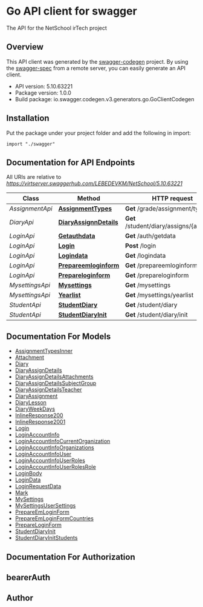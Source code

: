 # Go API client for swagger

The API for the NetSchool irTech project

## Overview
This API client was generated by the [swagger-codegen](https://github.com/swagger-api/swagger-codegen) project.  By using the [swagger-spec](https://github.com/swagger-api/swagger-spec) from a remote server, you can easily generate an API client.

- API version: 5.10.63221
- Package version: 1.0.0
- Build package: io.swagger.codegen.v3.generators.go.GoClientCodegen

## Installation
Put the package under your project folder and add the following in import:
```golang
import "./swagger"
```

## Documentation for API Endpoints

All URIs are relative to *https://virtserver.swaggerhub.com/LEBEDEVKM/NetSchool/5.10.63221*

Class | Method | HTTP request | Description
------------ | ------------- | ------------- | -------------
*AssignmentApi* | [**AssignmentTypes**](docs/AssignmentApi.md#assignmenttypes) | **Get** /grade/assignment/types | 
*DiaryApi* | [**DiaryAssignnDetails**](docs/DiaryApi.md#diaryassignndetails) | **Get** /student/diary/assigns/{assignId} | 
*LoginApi* | [**Getauthdata**](docs/LoginApi.md#getauthdata) | **Get** /auth/getdata | 
*LoginApi* | [**Login**](docs/LoginApi.md#login) | **Post** /login | 
*LoginApi* | [**Logindata**](docs/LoginApi.md#logindata) | **Get** /logindata | 
*LoginApi* | [**Prepareemloginform**](docs/LoginApi.md#prepareemloginform) | **Get** /prepareemloginform | 
*LoginApi* | [**Prepareloginform**](docs/LoginApi.md#prepareloginform) | **Get** /prepareloginform | 
*MysettingsApi* | [**Mysettings**](docs/MysettingsApi.md#mysettings) | **Get** /mysettings | 
*MysettingsApi* | [**Yearlist**](docs/MysettingsApi.md#yearlist) | **Get** /mysettings/yearlist | 
*StudentApi* | [**StudentDiary**](docs/StudentApi.md#studentdiary) | **Get** /student/diary | 
*StudentApi* | [**StudentDiaryInit**](docs/StudentApi.md#studentdiaryinit) | **Get** /student/diary/init | 

## Documentation For Models

 - [AssignmentTypesInner](docs/AssignmentTypesInner.md)
 - [Attachment](docs/Attachment.md)
 - [Diary](docs/Diary.md)
 - [DiaryAssignDetails](docs/DiaryAssignDetails.md)
 - [DiaryAssignDetailsAttachments](docs/DiaryAssignDetailsAttachments.md)
 - [DiaryAssignDetailsSubjectGroup](docs/DiaryAssignDetailsSubjectGroup.md)
 - [DiaryAssignDetailsTeacher](docs/DiaryAssignDetailsTeacher.md)
 - [DiaryAssignment](docs/DiaryAssignment.md)
 - [DiaryLesson](docs/DiaryLesson.md)
 - [DiaryWeekDays](docs/DiaryWeekDays.md)
 - [InlineResponse200](docs/InlineResponse200.md)
 - [InlineResponse2001](docs/InlineResponse2001.md)
 - [Login](docs/Login.md)
 - [LoginAccountInfo](docs/LoginAccountInfo.md)
 - [LoginAccountInfoCurrentOrganization](docs/LoginAccountInfoCurrentOrganization.md)
 - [LoginAccountInfoOrganizations](docs/LoginAccountInfoOrganizations.md)
 - [LoginAccountInfoUser](docs/LoginAccountInfoUser.md)
 - [LoginAccountInfoUserRoles](docs/LoginAccountInfoUserRoles.md)
 - [LoginAccountInfoUserRolesRole](docs/LoginAccountInfoUserRolesRole.md)
 - [LoginBody](docs/LoginBody.md)
 - [LoginData](docs/LoginData.md)
 - [LoginRequestData](docs/LoginRequestData.md)
 - [Mark](docs/Mark.md)
 - [MySettings](docs/MySettings.md)
 - [MySettingsUserSettings](docs/MySettingsUserSettings.md)
 - [PrepareEmLoginForm](docs/PrepareEmLoginForm.md)
 - [PrepareEmLoginFormCountries](docs/PrepareEmLoginFormCountries.md)
 - [PrepareLoginForm](docs/PrepareLoginForm.md)
 - [StudentDiaryInit](docs/StudentDiaryInit.md)
 - [StudentDiaryInitStudents](docs/StudentDiaryInitStudents.md)

## Documentation For Authorization

## bearerAuth

## Author


